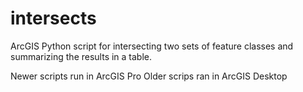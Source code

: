 # intersects
ArcGIS Python script for intersecting two sets of feature classes and summarizing the results in a table.

Newer scripts run in ArcGIS Pro
Older scrips ran in ArcGIS Desktop
